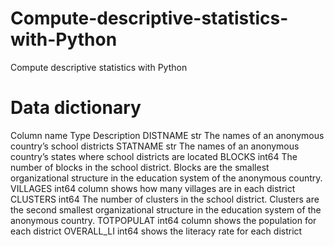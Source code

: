 # Compute-descriptive-statistics-with-Python
Compute descriptive statistics with Python 

# Data dictionary 
Column name	Type	  Description
DISTNAME	  str	    The names of an anonymous country’s school districts
STATNAME	  str	    The names of an anonymous country’s states where school districts are located
BLOCKS	    int64	  The number of blocks in the school district. Blocks are the smallest organizational structure in the education system of the anonymous country.
VILLAGES	  int64	  column shows how many villages are in each district
CLUSTERS	  int64	  The number of clusters in the school district. Clusters are the second smallest organizational structure in the education system of the anonymous country.
TOTPOPULAT	int64	  column shows the population for each district
OVERALL_LI	int64	  shows the literacy rate for each district
